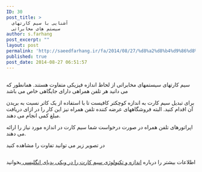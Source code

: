 ```yaml
---
ID: 30
post_title: >
  آشنایی با سیم کارتهای
  سیستم های مخابراتی
author: s.farhang
post_excerpt: ""
layout: post
permalink: 'http://saeedfarhang.ir/fa/2014/08/27/%d8%a2%d8%b4%d9%86%d8%a7%db%8c%db%8c-%d8%a8%d8%a7-%d8%b3%db%8c%d9%85-%da%a9%d8%a7%d8%b1%d8%aa%d9%87%d8%a7%db%8c-%d8%b3%db%8c%d8%b3%d8%aa%d9%85-%d9%87%d8%a7%db%8c-%d9%85%d8%ae%d8%a7%d8%a8%d8%b1%d8%a7/'
published: true
post_date: 2014-08-27 06:51:57
---
```

<!-- wp:image {"id":31} -->
<figure class="wp-block-image"><img src="http://saeedfarhang.ir/fa/wp-content/uploads/2018/08/sim-simcard_71581_1.jpg" alt="" class="wp-image-31"/></figure>
<!-- /wp:image -->

<!-- wp:paragraph -->
<p>سیم کارتهای سیستمهای مخابراتی از لحاظ اندازه فیزیکی متفاوت هستند. همانطور که می دانید هر تلفن همراهی دارای جایگاهی خاص می باشد</p>
<!-- /wp:paragraph -->

<!-- wp:paragraph -->
<p>برای تبدیل سیم کارت به اندازه کوچکتر کافیست تا با استفاده از یک کاتر نسبت به بریدن آن اقدام کنید. البته فروشگاههای عرضه کننده تلفن همراه نیز این کار را در ازای دریافت مبلغ کمی انجام می دهند.</p>
<!-- /wp:paragraph -->

<!-- wp:paragraph -->
<p>اپراتورهای تلفن همراه در صورت درخواست شما سیم کارت در اندازه مورد نیاز را ارائه می دهند.</p>
<!-- /wp:paragraph -->

<!-- wp:paragraph -->
<p>در تصویر زیر می توانید تفاوت را مشاهده کنید<br/></p>
<!-- /wp:paragraph -->

<!-- wp:image -->
<figure class="wp-block-image"><img src="http://saeedfarhang.ir/pr/wp-content/uploads/2014/08/082014_0715_1.png" alt=""/></figure>
<!-- /wp:image -->

<!-- wp:paragraph -->
<p>اطلاعات بیشتر را درباره <a href="http://en.wikipedia.org/wiki/Subscriber_identity_module" target="_blank" rel="noreferrer noopener">اندازه و تکنولوژی سیم کارت را در ویکی پدیای انگلیسی </a>بخوانید</p>
<!-- /wp:paragraph -->